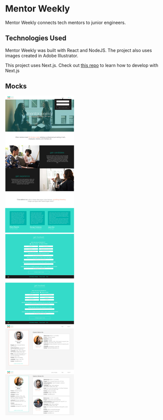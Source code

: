 # Mentor Weekly

Mentor Weekly connects tech mentors to junior engineers.

## Technologies Used

Mentor Weekly was built with React and NodeJS. The project also uses images created in Adobe Illustrator.

This project uses Next.js.
Check out [this repo](https://github.com/zeit/next.js/) to learn how to develop with Next.js

## Mocks
![Mentor Weekly website mockup](./images/mentor-mockups.jpg)

